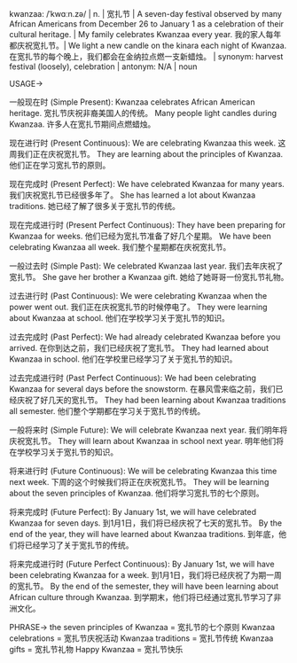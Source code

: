 kwanzaa: /ˈkwɑːn.zə/ | n. | 宽扎节 | A seven-day festival observed by many African Americans from December 26 to January 1 as a celebration of their cultural heritage. |  My family celebrates Kwanzaa every year. 我的家人每年都庆祝宽扎节。|  We light a new candle on the kinara each night of Kwanzaa.  在宽扎节的每个晚上，我们都会在金纳拉点燃一支新蜡烛。 | synonym: harvest festival (loosely), celebration | antonym: N/A | noun

USAGE->

一般现在时 (Simple Present):
Kwanzaa celebrates African American heritage. 宽扎节庆祝非裔美国人的传统。
Many people light candles during Kwanzaa. 许多人在宽扎节期间点燃蜡烛。

现在进行时 (Present Continuous):
We are celebrating Kwanzaa this week.  这周我们正在庆祝宽扎节。
They are learning about the principles of Kwanzaa. 他们正在学习宽扎节的原则。

现在完成时 (Present Perfect):
We have celebrated Kwanzaa for many years.  我们庆祝宽扎节已经很多年了。
She has learned a lot about Kwanzaa traditions. 她已经了解了很多关于宽扎节的传统。


现在完成进行时 (Present Perfect Continuous):
They have been preparing for Kwanzaa for weeks. 他们已经为宽扎节准备了好几个星期。
We have been celebrating Kwanzaa all week. 我们整个星期都在庆祝宽扎节。


一般过去时 (Simple Past):
We celebrated Kwanzaa last year. 我们去年庆祝了宽扎节。
She gave her brother a Kwanzaa gift. 她给了她哥哥一份宽扎节礼物。

过去进行时 (Past Continuous):
We were celebrating Kwanzaa when the power went out.  我们正在庆祝宽扎节的时候停电了。
They were learning about Kwanzaa at school. 他们在学校学习关于宽扎节的知识。

过去完成时 (Past Perfect):
We had already celebrated Kwanzaa before you arrived. 在你到达之前，我们已经庆祝了宽扎节。
They had learned about Kwanzaa in school. 他们在学校里已经学习了关于宽扎节的知识。


过去完成进行时 (Past Perfect Continuous):
We had been celebrating Kwanzaa for several days before the snowstorm. 在暴风雪来临之前，我们已经庆祝了好几天的宽扎节。
They had been learning about Kwanzaa traditions all semester. 他们整个学期都在学习关于宽扎节的传统。


一般将来时 (Simple Future):
We will celebrate Kwanzaa next year. 我们明年将庆祝宽扎节。
They will learn about Kwanzaa in school next year. 明年他们将在学校学习关于宽扎节的知识。

将来进行时 (Future Continuous):
We will be celebrating Kwanzaa this time next week.  下周的这个时候我们将正在庆祝宽扎节。
They will be learning about the seven principles of Kwanzaa. 他们将学习宽扎节的七个原则。

将来完成时 (Future Perfect):
By January 1st, we will have celebrated Kwanzaa for seven days. 到1月1日，我们将已经庆祝了七天的宽扎节。
By the end of the year, they will have learned about Kwanzaa traditions. 到年底，他们将已经学习了关于宽扎节的传统。

将来完成进行时 (Future Perfect Continuous):
By January 1st, we will have been celebrating Kwanzaa for a week.  到1月1日，我们将已经庆祝了为期一周的宽扎节。
By the end of the semester, they will have been learning about African culture through Kwanzaa. 到学期末，他们将已经通过宽扎节学习了非洲文化。


PHRASE->
the seven principles of Kwanzaa = 宽扎节的七个原则
Kwanzaa celebrations = 宽扎节庆祝活动
Kwanzaa traditions = 宽扎节传统
Kwanzaa gifts = 宽扎节礼物
Happy Kwanzaa = 宽扎节快乐
